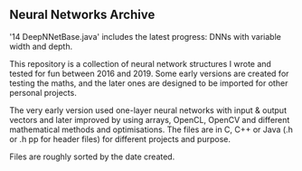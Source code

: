 ## Neural Networks Archive

'14 DeepNNetBase.java' includes the latest progress: DNNs with variable width and depth.

This repository is a collection of neural network structures I wrote and tested for fun between 2016 and 2019. Some early versions are created for testing the maths, and the later ones are designed to be imported for other personal projects.

The very early version used one-layer neural networks with input & output vectors and later improved by using arrays, OpenCL, OpenCV and different mathematical methods and optimisations. The files are in C, C++ or Java (.h or .h pp for header files) for different projects and purpose.

Files are roughly sorted by the date created.
